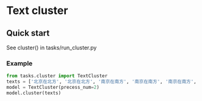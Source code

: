 # Text cluster

## Quick start
See cluster() in tasks/run_cluster.py

### Example

```python
from tasks.cluster import TextCluster
texts = ['北京在北方', '北京在北方', '南京在南方', '南京在南方', '南京在南方', '东京在东方','西北在西北方','西藏在西方']
model = TextCluster(precess_num=2)
model.cluster(texts)
```